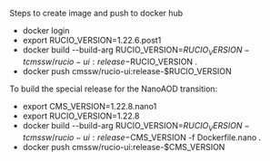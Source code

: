Steps to create image and push to docker hub

* docker login
* export RUCIO_VERSION=1.22.6.post1
* docker build --build-arg RUCIO_VERSION=$RUCIO_VERSION -t cmssw/rucio-ui:release-$RUCIO_VERSION .
* docker push cmssw/rucio-ui:release-$RUCIO_VERSION


To build the special release for the NanoAOD transition:
* export CMS_VERSION=1.22.8.nano1
* export RUCIO_VERSION=1.22.8
* docker build --build-arg RUCIO_VERSION=$RUCIO_VERSION -t cmssw/rucio-ui:release-$CMS_VERSION -f Dockerfile.nano .
* docker push cmssw/rucio-ui:release-$CMS_VERSION

